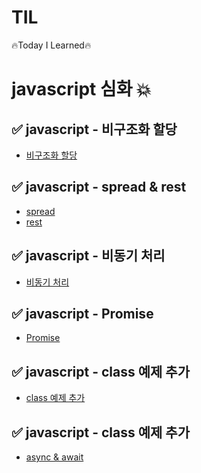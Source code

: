 
# TIL
 🔥Today I Learned🔥

# javascript 심화 💥

## ✅ javascript - 비구조화 할당 
 - <a href="https://velog.io/@hongduhyeon/javascript-%EB%B9%84%EA%B5%AC%EC%A1%B0%ED%99%94-%ED%95%A0%EB%8B%B9-%EA%B5%AC%EC%A1%B0-%EB%B6%84%ED%95%B4">비구조화 할당</a>
## ✅ javascript - spread & rest
 - <a href="https://velog.io/@hongduhyeon/javascript-spread">spread</a>
 - <a href="https://velog.io/@hongduhyeon/javascript-rest">rest</a>
## ✅ javascript - 비동기 처리
 - <a href ="https://velog.io/@hongduhyeon/javascript-%EB%B9%84%EB%8F%99%EA%B8%B0-%EC%B2%98%EB%A6%AC">비동기 처리</a>
## ✅ javascript - Promise
 - <a href="https://velog.io/@hongduhyeon/javascript-Promise">Promise</a>
## ✅ javascript - class 예제 추가
 - <a href="https://velog.io/@hongduhyeon/javascript-07-%ED%94%84%EB%A1%9C%ED%86%A0%ED%83%80%EC%9E%85%EA%B3%BC-%ED%81%B4%EB%9E%98%EC%8A%A4-es6-%ED%81%B4%EB%9E%98%EC%8A%A4-%EC%98%88%EC%A0%9C">class 예제 추가</a>
## ✅ javascript - class 예제 추가
 - <a href="https://velog.io/@hongduhyeon/javascript-async-await">async & await</a>
